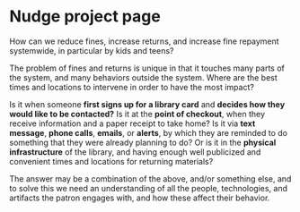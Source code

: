 # Nudge project page

How can we reduce fines, increase returns, and increase fine repayment systemwide, in particular by kids and teens?

The problem of fines and returns is unique in that it touches many parts of the system, and many behaviors outside the system. Where are the best times and locations to intervene in order to have the most impact? 

Is it when someone **first signs up for a library card** and **decides how they would like to be contacted?** Is it at the **point of checkout**, when they receive information and a paper receipt to take home? Is it via **text message**, **phone calls**, **emails**, or **alerts**, by which they are reminded to do something that they were already planning to do? Or is it in the **physical infrastructure** of the library, and having enough well publicized and convenient times and locations for returning materials? 

The answer may be a combination of the above, and/or something else, and to solve this we need an understanding of all the people, technologies, and artifacts the patron engages with, and how these affect their behavior. 
